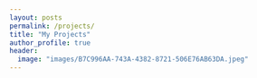 ```yaml
---
layout: posts
permalink: /projects/
title: "My Projects"
author_profile: true
header:
  image: "images/B7C996AA-743A-4382-8721-506E76AB63DA.jpeg"
---
```

